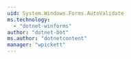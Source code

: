 ```yaml
---
uid: System.Windows.Forms.AutoValidate
ms.technology: 
  - "dotnet-winforms"
author: "dotnet-bot"
ms.author: "dotnetcontent"
manager: "wpickett"
---
```

